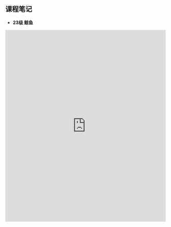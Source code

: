 ## 课程笔记

* **23级 鲸鱼**


<iframe src="http://file.eestudy-place.com/files/files/专业必修课/电子信息工程/离散数学/离散数学思维导图.zip" width="100%" height="600px" style="border: none;">
This browser does not support PDFs
</iframe>

